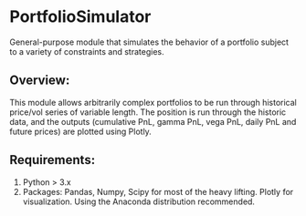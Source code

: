 # PortfolioSimulator
General-purpose module that simulates the behavior of a portfolio subject to a variety of constraints and strategies.

## Overview:
This module allows arbitrarily complex portfolios to be run through historical price/vol series of variable length. The position is run through the historic data, and the outputs (cumulative PnL, gamma PnL, vega PnL, daily PnL and future prices) are plotted using Plotly.  

## Requirements:
1. Python > 3.x
2. Packages: Pandas, Numpy, Scipy for most of the heavy lifting. Plotly for visualization. Using the Anaconda distribution recommended.
